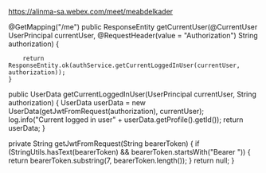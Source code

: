 https://alinma-sa.webex.com/meet/meabdelkader

@GetMapping("/me")
	public ResponseEntity<UserData> getCurrentUser(@CurrentUser UserPrincipal currentUser,
			@RequestHeader(value = "Authorization") String authorization) {

		return ResponseEntity.ok(authService.getCurrentLoggedInUser(currentUser, authorization));
	}
  
  
  public UserData getCurrentLoggedInUser(UserPrincipal currentUser, String authorization) {
		UserData userData = new UserData(getJwtFromRequest(authorization), currentUser);
		log.info("Current logged in user" + userData.getProfile().getId());
		return userData;
	}
  
  
  private String getJwtFromRequest(String bearerToken) {
		if (StringUtils.hasText(bearerToken) && bearerToken.startsWith("Bearer ")) {
			return bearerToken.substring(7, bearerToken.length());
		}
		return null;
	}



